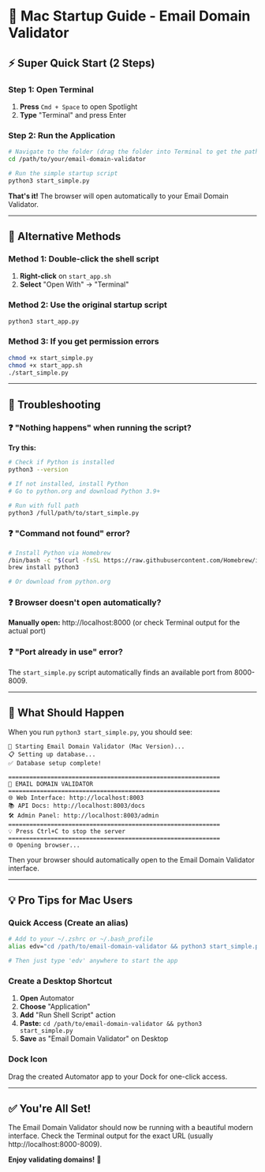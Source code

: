 # 🍎 Mac Startup Guide - Email Domain Validator

## ⚡ Super Quick Start (2 Steps)

### Step 1: Open Terminal
1. **Press** `Cmd + Space` to open Spotlight
2. **Type** "Terminal" and press Enter

### Step 2: Run the Application
```bash
# Navigate to the folder (drag the folder into Terminal to get the path)
cd /path/to/your/email-domain-validator

# Run the simple startup script
python3 start_simple.py
```

**That's it!** The browser will open automatically to your Email Domain Validator.

---

## 🔧 Alternative Methods

### Method 1: Double-click the shell script
1. **Right-click** on `start_app.sh`
2. **Select** "Open With" → "Terminal"

### Method 2: Use the original startup script
```bash
python3 start_app.py
```

### Method 3: If you get permission errors
```bash
chmod +x start_simple.py
chmod +x start_app.sh
./start_simple.py
```

---

## 🚨 Troubleshooting

### ❓ "Nothing happens" when running the script?
**Try this:**
```bash
# Check if Python is installed
python3 --version

# If not installed, install Python
# Go to python.org and download Python 3.9+

# Run with full path
python3 /full/path/to/start_simple.py
```

### ❓ "Command not found" error?
```bash
# Install Python via Homebrew
/bin/bash -c "$(curl -fsSL https://raw.githubusercontent.com/Homebrew/install/HEAD/install.sh)"
brew install python3

# Or download from python.org
```

### ❓ Browser doesn't open automatically?
**Manually open:** http://localhost:8000 (or check Terminal output for the actual port)

### ❓ "Port already in use" error?
The `start_simple.py` script automatically finds an available port from 8000-8009.

---

## 🎯 What Should Happen

When you run `python3 start_simple.py`, you should see:

```
🚀 Starting Email Domain Validator (Mac Version)...
📋 Setting up database...
✅ Database setup complete!

============================================================
🎯 EMAIL DOMAIN VALIDATOR
============================================================
🌐 Web Interface: http://localhost:8003
📚 API Docs: http://localhost:8003/docs
🛠️ Admin Panel: http://localhost:8003/admin
============================================================
💡 Press Ctrl+C to stop the server
============================================================
🌐 Opening browser...
```

Then your browser should automatically open to the Email Domain Validator interface.

---

## 💡 Pro Tips for Mac Users

### Quick Access (Create an alias)
```bash
# Add to your ~/.zshrc or ~/.bash_profile
alias edv="cd /path/to/email-domain-validator && python3 start_simple.py"

# Then just type 'edv' anywhere to start the app
```

### Create a Desktop Shortcut
1. **Open** Automator
2. **Choose** "Application"
3. **Add** "Run Shell Script" action
4. **Paste:** `cd /path/to/email-domain-validator && python3 start_simple.py`
5. **Save** as "Email Domain Validator" on Desktop

### Dock Icon
Drag the created Automator app to your Dock for one-click access.

---

## ✅ You're All Set!

The Email Domain Validator should now be running with a beautiful modern interface. Check the Terminal output for the exact URL (usually http://localhost:8000-8009).

**Enjoy validating domains!** 🚀